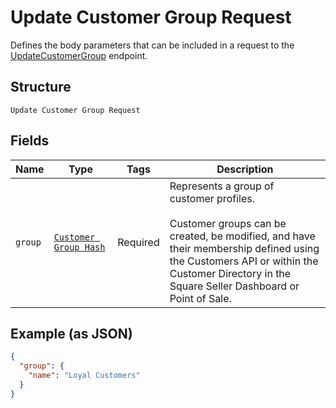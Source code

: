 
# Update Customer Group Request

Defines the body parameters that can be included in a request to the
[UpdateCustomerGroup](/doc/api/customer-groups.md#update-customer-group) endpoint.

## Structure

`Update Customer Group Request`

## Fields

| Name | Type | Tags | Description |
|  --- | --- | --- | --- |
| `group` | [`Customer Group Hash`](/doc/models/customer-group.md) | Required | Represents a group of customer profiles.<br><br>Customer groups can be created, be modified, and have their membership defined using<br>the Customers API or within the Customer Directory in the Square Seller Dashboard or Point of Sale. |

## Example (as JSON)

```json
{
  "group": {
    "name": "Loyal Customers"
  }
}
```

